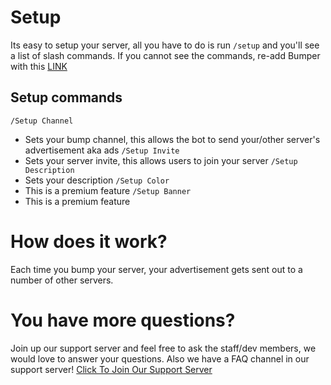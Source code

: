 # Setup
Its easy to setup your server, all you have to do is run `/setup` and you'll see a list of slash commands. If you cannot see the commands, re-add Bumper with this [LINK](https://discord.com/oauth2/authorize?client_id=908043115649187880&scope=bot%20applications.commands&permissions=137439308944&redirect_uri=https%3A%2F%2Fdiscord.gg%2FZYKtHS6anN&response_type=code)
## Setup commands
`/Setup Channel`
 - Sets your bump channel, this allows the bot to send your/other server's advertisement aka ads 
`/Setup Invite`
 -  Sets your server invite, this allows users to join your server
`/Setup Description`
 - Sets your description
`/Setup Color`
  - This is a premium feature
`/Setup Banner`
 - This is a premium feature
# How does it work?
Each time you bump your server, your advertisement gets sent out to a number of other servers.
# You have more questions?
Join up our support server and feel free to ask the staff/dev members, we would love to answer your questions. Also we have a FAQ channel in our support server!
[Click To Join Our Support Server](https://discord.gg/ZYKtHS6anN)

